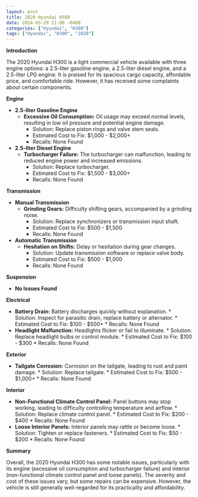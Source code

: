 ```yaml
---
layout: post
title: 2020 Hyundai H300
date: 2024-03-29 21:00 -0400
categories: ["Hyundai", "H300"]
tags: ["Hyundai", "H300", "2020"]
---
```

**Introduction**

The 2020 Hyundai H300 is a light commercial vehicle available with three engine options: a 2.5-liter gasoline engine, a 2.5-liter diesel engine, and a 2.5-liter LPG engine. It is praised for its spacious cargo capacity, affordable price, and comfortable ride. However, it has received some complaints about certain components.

**Engine**

* **2.5-liter Gasoline Engine**
    * **Excessive Oil Consumption:** Oil usage may exceed normal levels, resulting in low oil pressure and potential engine damage.
        * Solution: Replace piston rings and valve stem seals.
        * Estimated Cost to Fix: $1,000 - $2,000+
        * Recalls: None Found
* **2.5-liter Diesel Engine**
    * **Turbocharger Failure:** The turbocharger can malfunction, leading to reduced engine power and increased emissions.
        * Solution: Replace turbocharger.
        * Estimated Cost to Fix: $1,500 - $3,000+
        * Recalls: None Found

**Transmission**

* **Manual Transmission**
    * **Grinding Gears:** Difficulty shifting gears, accompanied by a grinding noise.
        * Solution: Replace synchronizers or transmission input shaft.
        * Estimated Cost to Fix: $500 - $1,500
        * Recalls: None Found
* **Automatic Transmission**
    * **Hesitation on Shifts:** Delay or hesitation during gear changes.
        * Solution: Update transmission software or replace valve body.
        * Estimated Cost to Fix: $500 - $1,000
        * Recalls: None Found

**Suspension**

* **No Issues Found**

**Electrical**

* **Battery Drain:** Battery discharges quickly without explanation.
        * Solution: Inspect for parasitic drain, replace battery or alternator.
        * Estimated Cost to Fix: $100 - $500+
        * Recalls: None Found
* **Headlight Malfunction:** Headlights flicker or fail to illuminate.
        * Solution: Replace headlight bulbs or control module.
        * Estimated Cost to Fix: $100 - $300
        * Recalls: None Found

**Exterior**

* **Tailgate Corrosion:** Corrosion on the tailgate, leading to rust and paint damage.
        * Solution: Replace tailgate.
        * Estimated Cost to Fix: $500 - $1,000+
        * Recalls: None Found

**Interior**

* **Non-Functional Climate Control Panel:** Panel buttons may stop working, leading to difficulty controlling temperature and airflow.
        * Solution: Replace climate control panel.
        * Estimated Cost to Fix: $200 - $400
        * Recalls: None Found
* **Loose Interior Panels:** Interior panels may rattle or become loose.
        * Solution: Tighten or replace fasteners.
        * Estimated Cost to Fix: $50 - $200
        * Recalls: None Found

**Summary**

Overall, the 2020 Hyundai H300 has some notable issues, particularly with its engine (excessive oil consumption and turbocharger failure) and interior (non-functional climate control panel and loose panels). The severity and cost of these issues vary, but some repairs can be expensive. However, the vehicle is still generally well-regarded for its practicality and affordability.

